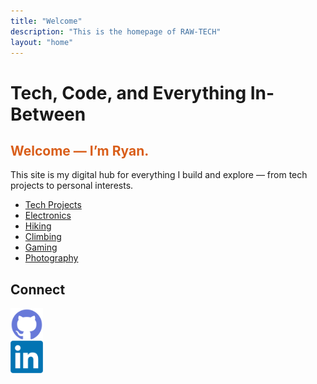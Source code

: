 ```yaml
---
title: "Welcome"
description: "This is the homepage of RAW-TECH"
layout: "home"
---
```


# Tech, Code, and Everything In-Between

## <span style="color:#D95E1A;">Welcome — I’m Ryan.</span>

This site is my digital hub for everything I build and explore — from tech projects to personal interests. 
- [Tech Projects](/tags/tech/)
- [Electronics](/tags/electronics/)
- [Hiking](/tags/hiking/)
- [Climbing](/tags/climbing/)
- [Gaming](/tags/gaming/)
- [Photography](/tags/photography/)

## Connect

<div style="text-align:center; margin-top: 1em;">
  <a href="https://github.com/Kame-Ry">
    <img src="/images/github.png" alt="GitHub" style="width:52px; height:auto; display: block;">
  </a>
  <a href="https://www.linkedin.com/in/ryan-witts-72993a181/">
    <img src="/images/linkedin.png" alt="LinkedIn" style="width:52px; height:auto; display: block;">
  </a>
</div>